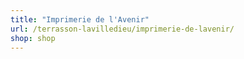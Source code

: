```yaml
---
title: "Imprimerie de l'Avenir"
url: /terrasson-lavilledieu/imprimerie-de-lavenir/
shop: shop
---
```

